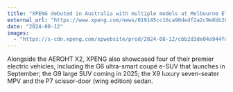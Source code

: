 ```yaml
---
title: "XPENG debuted in Australia with multiple models at Melbourne Electric SUV Expo"
external_url: "https://www.xpeng.com/news/019145cc16ca90dedf2a2c9e8bb20142"
date: "2024-08-12"
images:
  - "https://s-cdn.xpeng.com/xpwebsite/prod/2024-08-12/cbb2d3de04a944fda6d24c3ed6f3da52.jpg"
---
```


Alongside the AEROHT X2, XPENG also showcased four of their premier electric vehicles, including the G6 ultra-smart coupé e-SUV that launches in September; the G9 large SUV coming in 2025; the X9 luxury seven-seater MPV and the P7 scissor-door (wing edition) sedan.